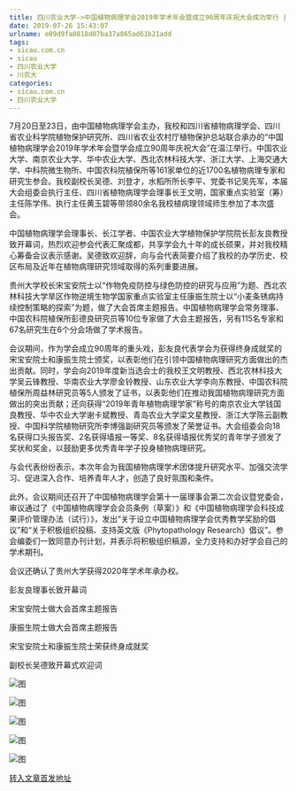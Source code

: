```yaml
---
title: 四川农业大学->中国植物病理学会2019年学术年会暨成立90周年庆祝大会成功举行 | sicau.com.cn
date: 2019-07-26 15:43:07
urlname: e09d9fa0818d07ba37a865ad61b21add
tags: 
- sicau.com.cn
- sicau
- 四川农业大学
- 川农大
categories:
- sicau.com.cn
- 四川农业大学
---
```



7月20日至23日，由中国植物病理学会主办，我校和四川省植物病理学会、四川省农业科学院植物保护研究所、四川省农业农村厅植物保护总站联合承办的“中国植物病理学会2019年学术年会暨学会成立90周年庆祝大会”在温江举行。中国农业大学、南京农业大学、华中农业大学、西北农林科技大学、浙江大学、上海交通大学、中科院微生物所、中国农科院植保所等161家单位的近1700名植物病理专家和研究生参会。我校副校长吴德、刘登才，水稻所所长李平、党委书记吴先军，本届大会组委会执行主任、四川省植物病理学会理事长王文明，国家重点实验室（筹）主任陈学伟、执行主任黄玉碧等带领80余名我校植病理领域师生参加了本次盛会。

中国植物病理学会理事长、长江学者、中国农业大学植物保护学院院长彭友良教授致开幕词，热烈欢迎参会代表汇聚成都，共享学会九十年的成长硕果，并对我校精心筹备会议表示感谢。吴德致欢迎辞，向与会代表简要介绍了我校的办学历史、校区布局及近年在植物病理研究领域取得的系列重要进展。

贵州大学校长宋宝安院士以“作物免疫防控与绿色防控的研究与应用”为题、西北农林科技大学旱区作物逆境生物学国家重点实验室主任康振生院士以“小麦条锈病持续控制策略的探索”为题，做了大会首席主题报告。中国植物病理学会常务理事、中国农科院植保所彭德良研究员等10位专家做了大会主题报告，另有115名专家和67名研究生在6个分会场做了学术报告。

会议期间，作为学会成立90周年的重头戏，彭友良代表学会为获得终身成就奖的宋宝安院士和康振生院士颁奖，以表彰他们在引领中国植物病理研究方面做出的杰出贡献。同时，学会向2019年度新当选会士的我校王文明教授、西北农林科技大学吴云锋教授、华南农业大学廖金铃教授、山东农业大学李向东教授、中国农科院植保所周益林研究员等5人颁发了证书，以表彰他们在推动我国植物病理研究方面做出的突出贡献；还向获得“2019年青年植物病理学家”称号的南京农业大学钱国良教授、华中农业大学谢卡斌教授、青岛农业大学梁文星教授、浙江大学陈云副教授、中国科学院植物研究所李博强副研究员等颁发了荣誉证书。大会组委会向18名获得口头报告奖、2名获得墙报一等奖、8名获得墙报优秀奖的青年学子颁发了奖状和奖金，以鼓励更多优秀青年学子投身植物病理研究。

与会代表纷纷表示，本次年会为我国植物病理学术团体提升研究水平、加强交流学习、促进深入合作、培养青年人才，创造了良好氛围和条件。

此外，会议期间还召开了中国植物病理学会第十一届理事会第二次会议暨党委会，审议通过了《中国植物病理学会会员条例（草案）》和《中国植物病理学会科技成果评价管理办法（试行）》，发出“关于设立中国植物病理学会优秀教学奖励的倡议”和“关于积极组织投稿、支持英文版《Phytopathology Research》倡议”。参会编委们一致同意办刊计划，并表示将积极组织稿源，全力支持和办好学会自己的学术期刊。

会议还确认了贵州大学获得2020年学术年承办权。

彭友良理事长致开幕词

宋宝安院士做大会首席主题报告

康振生院士做大会首席主题报告

宋宝安院士和康振生院士荣获终身成就奖

副校长吴德致开幕式欢迎词



![图](https://news.sicau.edu.cn/__local/E/27/93/50290DAEE698E5C81B3E34AFA0F_612D7121_1A996.jpg)

![图](https://news.sicau.edu.cn/__local/7/03/BE/15729F7C9787604739A88828758_FE3F765B_2A48F.jpg)

![图](https://news.sicau.edu.cn/__local/7/E2/A7/AF9D01B6FCFBE81BD456ABD8BF3_6A1495B9_1EE0A.jpg)

![图](https://news.sicau.edu.cn/__local/E/9C/69/649EB2515AE91FCAC0E17B9A667_491A22BA_20EAF.jpg)

![图](https://news.sicau.edu.cn/__local/8/37/3F/3D4EFD5E479AC14063358CAC30F_99D90EB0_3B30D.jpg)

[转入文章首发地址](https://news.sicau.edu.cn/info/1078/52673.htm)